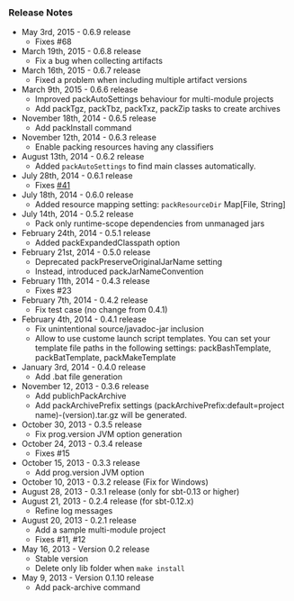 ### Release Notes
- May 3rd, 2015 - 0.6.9 release
  - Fixes #68
- March 19th, 2015 - 0.6.8 release
  - Fix a bug when collecting artifacts
- March 16th, 2015 - 0.6.7 release
  - Fixed a problem when including multiple artifact versions
- March 9th, 2015 - 0.6.6 release
  - Improved packAutoSettings behaviour for multi-module projects
  - Add packTgz, packTbz, packTxz, packZip tasks to create archives
- November 18th, 2014 - 0.6.5 release
  - Add packInstall command
- November 12th, 2014 - 0.6.3 release
  - Enable packing resources having any classifiers
- August 13th, 2014 - 0.6.2 release
  - Added `packAutoSettings` to find main classes automatically. 
- July 28th, 2014 - 0.6.1 release
  - Fixes [#41](https://github.com/xerial/sbt-pack/issues/41)
- July 18th, 2014 - 0.6.0 release
  - Added resource mapping setting: `packResourceDir` Map[File, String]
- July 14th, 2014 - 0.5.2 release
  - Pack only runtime-scope dependencies from unmanaged jars 
- February 24th, 2014 - 0.5.1 release
  - Added packExpandedClasspath option
- February 21st, 2014 - 0.5.0 release
  - Deprecated packPreserveOriginalJarName setting
  - Instead, introduced packJarNameConvention 
- February 11th, 2014 - 0.4.3 release
  - Fixes #23
- February 7th, 2014 - 0.4.2 release
  - Fix test case (no change from 0.4.1)
- February 4th, 2014 - 0.4.1 release
  - Fix unintentional source/javadoc-jar inclusion
  - Allow to use custome launch script templates. You can set your template file paths in the following settings: packBashTemplate, packBatTemplate, packMakeTemplate
- January 3rd, 2014 - 0.4.0 release
  - Add .bat file generation
- November 12, 2013 - 0.3.6 release
  - Add publichPackArchive 
  - Add packArchivePrefix settings (packArchivePrefix:default=project name)-(version).tar.gz will be generated.
- October 30, 2013 - 0.3.5 release
  - Fix prog.version JVM option generation
- October 24, 2013 - 0.3.4 release
  - Fixes #15
- October 15, 2013 - 0.3.3 release
  - Add prog.version JVM option
- October 10, 2013 - 0.3.2 release (Fix for Windows)
- August 28, 2013 - 0.3.1 release (only for sbt-0.13 or higher)
- August 21, 2013 - 0.2.4 release (for sbt-0.12.x)
  - Refine log messages
- August 20, 2013 - 0.2.1 release
  - Add a sample multi-module project
  - Fixes #11, #12
- May 16, 2013 - Version 0.2 release
  - Stable version
  - Delete only lib folder when `make install`
- May 9, 2013 - Version 0.1.10 release
  - Add pack-archive command
